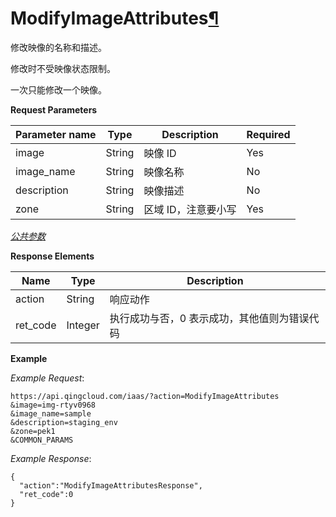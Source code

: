 ---
---

# ModifyImageAttributes[¶](#modifyimageattributes "永久链接至标题")

修改映像的名称和描述。

修改时不受映像状态限制。

一次只能修改一个映像。

**Request Parameters**

| Parameter name | Type | Description | Required |
| --- | --- | --- | --- |
| image | String | 映像 ID | Yes |
| image_name | String | 映像名称 | No |
| description | String | 映像描述 | No |
| zone | String | 区域 ID，注意要小写 | Yes |

[_公共参数_](../../common/parameters.html#api-common-parameters)

**Response Elements**

| Name | Type | Description |
| --- | --- | --- |
| action | String | 响应动作 |
| ret_code | Integer | 执行成功与否，0 表示成功，其他值则为错误代码 |

**Example**

_Example Request_:

```
https://api.qingcloud.com/iaas/?action=ModifyImageAttributes
&image=img-rtyv0968
&image_name=sample
&description=staging_env
&zone=pek1
&COMMON_PARAMS
```

_Example Response_:

```
{
  "action":"ModifyImageAttributesResponse",
  "ret_code":0
}
```
